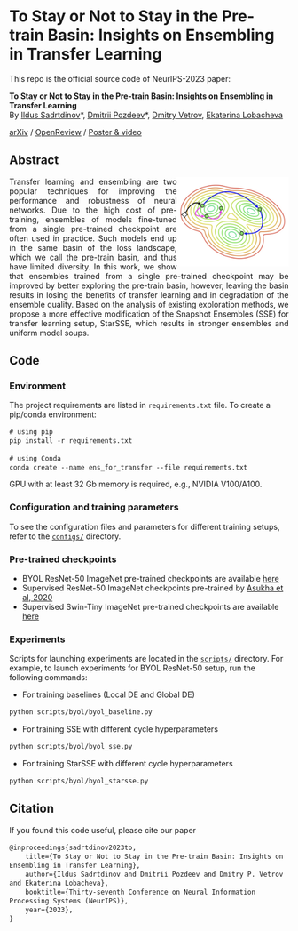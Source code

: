 # To Stay or Not to Stay in the Pre-train Basin: Insights on Ensembling in Transfer Learning

This repo is the official source code of NeurIPS-2023 paper:

**To Stay or Not to Stay in the Pre-train Basin: Insights on Ensembling in Transfer Learning** \
By [Ildus Sadrtdinov](https://scholar.google.com/citations?user=XhqNegUAAAAJ&hl=en)\*,
[Dmitrii Pozdeev](https://scholar.google.com/citations?user=4dlh3pkAAAAJ&hl=en)\*,
[Dmitry Vetrov](https://scholar.google.com/citations?user=7HU0UoUAAAAJ&hl=en),
[Ekaterina Lobacheva](https://tipt0p.github.io/)

[arXiv](https://arxiv.org/abs/2303.03374) / [OpenReview](https://openreview.net/forum?id=NNooZoQpP4&noteId=9lHQopv0ZL) / [Poster & video](https://nips.cc/virtual/2023/poster/71864)

## Abstract

<div align="justify">
<img align="right" width=40% src="https://github.com/isadrtdinov/ens-for-transfer/blob/master/images/logo.jpg" />
Transfer learning and ensembling are two popular techniques for improving the performance and robustness of neural networks. Due to the high cost of pre-training, ensembles of models fine-tuned from a single pre-trained checkpoint are often used in practice. Such models end up in the same basin of the loss landscape, which we call the pre-train basin, and thus have limited diversity. In this work, we show that ensembles trained from a single pre-trained checkpoint may be improved by better exploring the pre-train basin, however, leaving the basin results in losing the benefits of transfer learning and in degradation of the ensemble quality. Based on the analysis of existing exploration methods, we propose a more effective modification of the Snapshot Ensembles (SSE) for transfer learning setup, StarSSE, which results in stronger ensembles and uniform model soups.
</div>

## Code

### Environment
The project requirements are listed in `requirements.txt` file. To create a pip/conda environment:

```
# using pip
pip install -r requirements.txt

# using Conda
conda create --name ens_for_transfer --file requirements.txt
```

GPU with at least 32 Gb memory is required, e.g., NVIDIA V100/A100.

### Configuration and training parameters

To see the configuration files and parameters for different training setups, refer to the [`configs/`](https://github.com/isadrtdinov/ens-for-transfer/tree/master/configs) directory.

### Pre-trained checkpoints

- BYOL ResNet-50 ImageNet pre-trained checkpoints are available [here]()
- Supervised ResNet-50 ImageNet checkpoints pre-trained by [Asukha et al, 2020](https://github.com/SamsungLabs/pytorch-ensembles)
- Supervised Swin-Tiny ImageNet pre-trained checkpoints are available [here]()

### Experiments

Scripts for launching experiments are located in the [`scripts/`](https://github.com/isadrtdinov/ens-for-transfer/tree/master/scripts) directory. For example, to launch experiments for BYOL ResNet-50 setup, run the following commands:

- For training baselines (Local DE and Global DE)
```sh
python scripts/byol/byol_baseline.py
```

- For training SSE with different cycle hyperparameters
```sh
python scripts/byol/byol_sse.py
```
  
- For training StarSSE with different cycle hyperparameters
```sh
python scripts/byol/byol_starsse.py
```

## Citation

If you found this code useful, please cite our paper

```
@inproceedings{sadrtdinov2023to,
    title={To Stay or Not to Stay in the Pre-train Basin: Insights on Ensembling in Transfer Learning},
    author={Ildus Sadrtdinov and Dmitrii Pozdeev and Dmitry P. Vetrov and Ekaterina Lobacheva},
    booktitle={Thirty-seventh Conference on Neural Information Processing Systems (NeurIPS)},
    year={2023},
}
```

